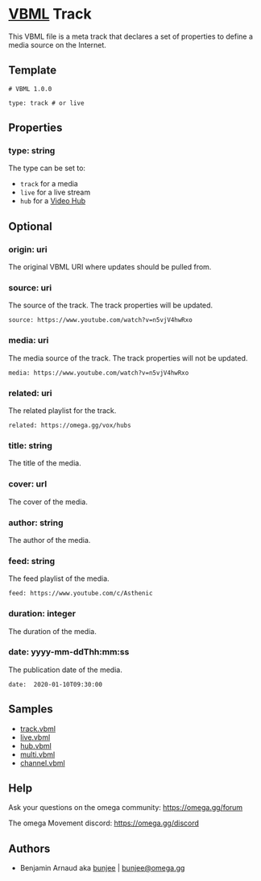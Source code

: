 # [VBML](../README.md) Track

This VBML file is a meta track that declares a set of properties to define a media source on the
Internet.

## Template

```
# VBML 1.0.0

type: track # or live
```

## Properties

### type: string

The type can be set to:
- `track` for a media
- `live` for a live stream
- `hub` for a [Video Hub](../VideoHub.md)

## Optional

### origin: uri

The original VBML URI where updates should be pulled from.

### source: uri

The source of the track. The track properties will be updated.
```
source: https://www.youtube.com/watch?v=n5vjV4hwRxo
```

### media: uri

The media source of the track. The track properties will not be updated.
```
media: https://www.youtube.com/watch?v=n5vjV4hwRxo
```

### related: uri

The related playlist for the track.
```
related: https://omega.gg/vox/hubs
```

### title: string

The title of the media.

### cover: url

The cover of the media.

### author: string

The author of the media.

### feed: string

The feed playlist of the media.
```
feed: https://www.youtube.com/c/Asthenic
```

### duration: integer

The duration of the media.

### date: yyyy-mm-ddThh:mm:ss

The publication date of the media.
```
date:  2020-01-10T09:30:00
```

## Samples

- [track.vbml](../samples/track/track.vbml)
- [live.vbml](../samples/track/live.vbml)
- [hub.vbml](../samples/track/hub.vbml)
- [multi.vbml](../samples/track/multi.vbml)
- [channel.vbml](../samples/track/channel.vbml)

## Help

Ask your questions on the omega community: https://omega.gg/forum

The omega Movement discord: https://omega.gg/discord

## Authors

- Benjamin Arnaud aka [bunjee](https://bunjee.me) | <bunjee@omega.gg>
